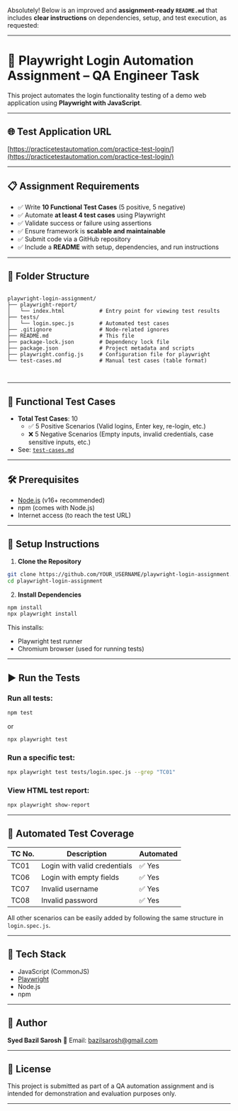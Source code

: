 Absolutely! Below is an improved and **assignment-ready `README.md`** that includes **clear instructions** on dependencies, setup, and test execution, as requested:

---

# 🔐 Playwright Login Automation Assignment – QA Engineer Task

This project automates the login functionality testing of a demo web application using **Playwright with JavaScript**.

---

## 🌐 Test Application URL

[https://practicetestautomation.com/practice-test-login/](https://practicetestautomation.com/practice-test-login/)

---

## 📋 Assignment Requirements

- ✅ Write **10 Functional Test Cases** (5 positive, 5 negative)
- ✅ Automate **at least 4 test cases** using Playwright
- ✅ Validate success or failure using assertions
- ✅ Ensure framework is **scalable and maintainable**
- ✅ Submit code via a GitHub repository
- ✅ Include a **README** with setup, dependencies, and run instructions

---

## 📁 Folder Structure

```

playwright-login-assignment/
├── playwright-report/
│   └── index.html           # Entry point for viewing test results
├── tests/
│   └── login.spec.js        # Automated test cases
├── .gitignore               # Node-related ignores
├── README.md                # This file
├── package-lock.json        # Dependency lock file
├── package.json             # Project metadata and scripts
├── playwright.config.js     # Configuration file for playwright
└── test-cases.md            # Manual test cases (table format)



````

---

## 🧪 Functional Test Cases

- **Total Test Cases**: 10
  - ✅ 5 Positive Scenarios (Valid logins, Enter key, re-login, etc.)
  - ❌ 5 Negative Scenarios (Empty inputs, invalid credentials, case sensitive inputs, etc.)
- See: [`test-cases.md`](./test-cases.md)

---

## 🛠️ Prerequisites

- [Node.js](https://nodejs.org/en/download/) (v16+ recommended)
- npm (comes with Node.js)
- Internet access (to reach the test URL)

---

## 🔧 Setup Instructions

1. **Clone the Repository**

```bash
git clone https://github.com/YOUR_USERNAME/playwright-login-assignment.git
cd playwright-login-assignment
````

2. **Install Dependencies**

```bash
npm install
npx playwright install
```

This installs:

* Playwright test runner
* Chromium browser (used for running tests)

---

## ▶️ Run the Tests

### Run all tests:

```bash
npm test
```

or

```bash
npx playwright test
```

### Run a specific test:

```bash
npx playwright test tests/login.spec.js --grep "TC01"
```

### View HTML test report:

```bash
npx playwright show-report
```

---

## 🤖 Automated Test Coverage

| TC No. | Description                  | Automated |
| ------ | ---------------------------- | --------- |
| TC01   | Login with valid credentials | ✅ Yes     |
| TC06   | Login with empty fields      | ✅ Yes     |
| TC07   | Invalid username             | ✅ Yes     |
| TC08   | Invalid password             | ✅ Yes     |

All other scenarios can be easily added by following the same structure in `login.spec.js`.

---

## 🔎 Tech Stack

* JavaScript (CommonJS)
* [Playwright](https://playwright.dev/)
* Node.js
* npm

---

## 👤 Author

**Syed Bazil Sarosh**
📧 Email: [bazilsarosh@gmail.com](mailto:bazilsarosh@gmail.com)

---

## 📄 License

This project is submitted as part of a QA automation assignment and is intended for demonstration and evaluation purposes only.

---
